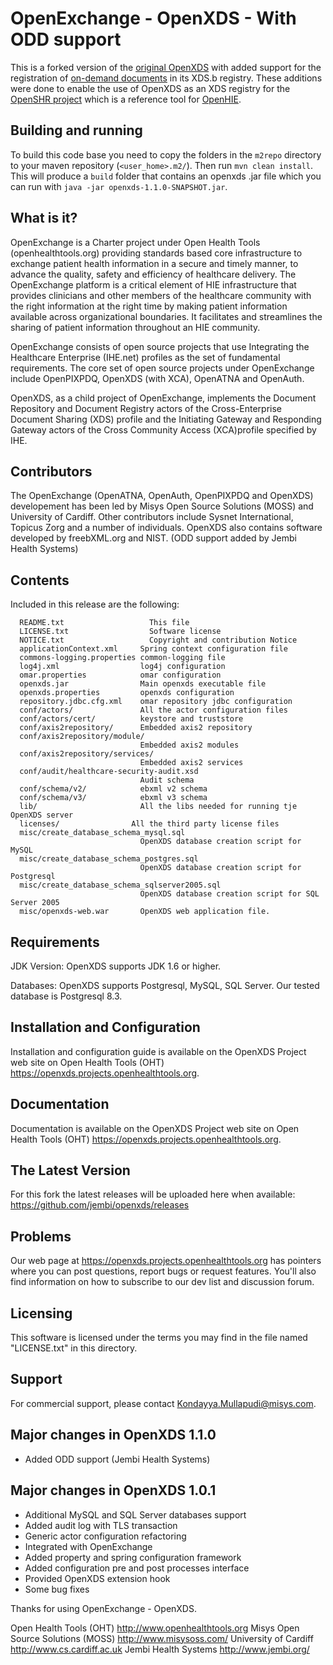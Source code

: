 
OpenExchange - OpenXDS - With ODD support
=========================================

This is a forked version of the [original OpenXDS](https://www.projects.openhealthtools.org/sf/projects/openxds/) with added support for the registration of [on-demand documents](http://wiki.ihe.net/index.php?title=ITI_On-Demand_Documents) in its XDS.b registry. These additions were done to enable the use of OpenXDS as an XDS registry for the [OpenSHR project](https://github.com/jembi/openshr) which is a reference tool for [OpenHIE](http://ohie.org/).

Building and running
--------------------

To build this code base you need to copy the folders in the `m2repo` directory to your maven repository (`<user_home>.m2/`). Then run `mvn clean install`. This will produce a `build` folder that contains an openxds .jar file which you can run with `java -jar openxds-1.1.0-SNAPSHOT.jar`.

What is it?
-----------

OpenExchange is a Charter project under Open Health Tools (openhealthtools.org)
providing standards based core infrastructure to exchange patient health
information in a secure and timely manner, to advance the quality, safety
and efficiency of healthcare delivery. The OpenExchange platform is a critical
element of HIE infrastructure that provides clinicians and other members of
the healthcare community with the right information at the right time by
making patient information available across organizational boundaries. It
facilitates and streamlines the sharing of patient information throughout
an HIE community.

OpenExchange consists of open source projects that use Integrating the
Healthcare Enterprise (IHE.net) profiles as the set of fundamental
requirements. The core set of open source projects under OpenExchange
include OpenPIXPDQ, OpenXDS (with XCA), OpenATNA and OpenAuth.

OpenXDS, as a child project of OpenExchange, implements the Document
Repository and Document Registry actors of the Cross-Enterprise Document
Sharing (XDS) profile and the Initiating Gateway and Responding Gateway
actors of the Cross Community Access (XCA)profile specified by IHE.


Contributors
------------
The OpenExchange (OpenATNA, OpenAuth, OpenPIXPDQ and OpenXDS) developement
has been led by Misys Open Source Solutions (MOSS) and University of Cardiff.
Other contributors include Sysnet International, Topicus Zorg and a number
of individuals. OpenXDS also contains software developed by freebXML.org
and NIST. (ODD support added by Jembi Health Systems)


Contents
--------

  Included in this release are the following:

```
  README.txt 	               This file
  LICENSE.txt	               Software license
  NOTICE.txt	   		       Copyright and contribution Notice
  applicationContext.xml     Spring context configuration file
  commons-logging.properties common-logging file
  log4j.xml                  log4j configuration
  omar.properties            omar configuration
  openxds.jar                Main openxds executable file
  openxds.properties         openxds configuration
  repository.jdbc.cfg.xml    omar repository jdbc configuration
  conf/actors/               All the actor configuration files
  conf/actors/cert/          keystore and truststore
  conf/axis2repository/      Embedded axis2 repository
  conf/axis2repository/module/
                             Embedded axis2 modules
  conf/axis2repository/services/
                             Embedded axis2 services
  conf/audit/healthcare-security-audit.xsd
                             Audit schema
  conf/schema/v2/            ebxml v2 schema
  conf/schema/v3/            ebxml v3 schema
  lib/                       All the libs needed for running tje OpenXDS server
  licenses/	               All the third party license files
  misc/create_database_schema_mysql.sql
                             OpenXDS database creation script for MySQL
  misc/create_database_schema_postgres.sql
                             OpenXDS database creation script for Postgresql
  misc/create_database_schema_sqlserver2005.sql
                             OpenXDS database creation script for SQL Server 2005
  misc/openxds-web.war       OpenXDS web application file.
```


Requirements
------------

JDK Version: OpenXDS supports JDK 1.6 or higher.

Databases: OpenXDS supports Postgresql, MySQL, SQL Server. Our tested database is Postgresql 8.3.


Installation and Configuration
------------------------------

Installation and configuration guide is available on the OpenXDS Project
web site on Open Health Tools (OHT)
<https://openxds.projects.openhealthtools.org>.


Documentation
-------------

Documentation is available on the OpenXDS Project web site
on Open Health Tools (OHT) <https://openxds.projects.openhealthtools.org>.


The Latest Version
------------------

For this fork the latest releases will be uploaded here when available: https://github.com/jembi/openxds/releases


Problems
---------

Our web page at https://openxds.projects.openhealthtools.org has pointers
where you can post questions, report bugs or request features. You'll also
find information on how to subscribe to our dev list and discussion forum.


Licensing
---------

This software is licensed under the terms you may find in the file
named "LICENSE.txt" in this directory.


Support
---------

For commercial support, please contact Kondayya.Mullapudi@misys.com.

Major changes in OpenXDS 1.1.0
------------------------------
 * Added ODD support (Jembi Health Systems)

Major changes in OpenXDS 1.0.1
------------------------------
* Additional MySQL and SQL Server databases support
* Added audit log with TLS transaction
* Generic actor configuration refactoring
* Integrated with OpenExchange
* Added property and spring configuration framework
* Added configuration pre and post processes interface
* Provided OpenXDS extension hook
* Some bug fixes

Thanks for using OpenExchange - OpenXDS.

Open Health Tools (OHT)  <http://www.openhealthtools.org>
Misys Open Source Solutions (MOSS) <http://www.misysoss.com/>
University of Cardiff <http://www.cs.cardiff.ac.uk>
Jembi Health Systems <http://www.jembi.org/>
